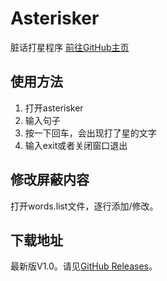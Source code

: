 # Asterisker
脏话打星程序
[前往GitHub主页](https://github.com/yangshunhuai/Asterisker)

## 使用方法
1. 打开asterisker
2. 输入句子
3. 按一下回车，会出现打了星的文字
4. 输入exit或者关闭窗口退出

## 修改屏蔽内容
打开words.list文件，逐行添加/修改。

## 下载地址
最新版V1.0。请见[GitHub Releases](https://github.com/yangshunhuai/Asterisker/releases/tag/1.0)。
